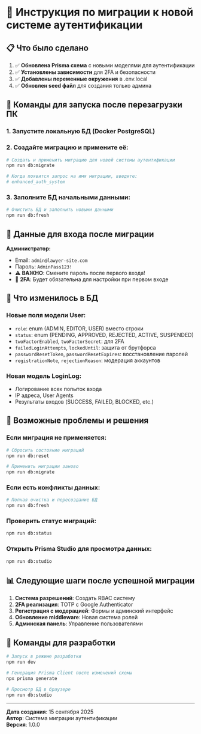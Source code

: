 # 🚀 Инструкция по миграции к новой системе аутентификации

## 📋 Что было сделано

1. ✅ **Обновлена Prisma схема** с новыми моделями для аутентификации
2. ✅ **Установлены зависимости** для 2FA и безопасности  
3. ✅ **Добавлены переменные окружения** в .env.local
4. ✅ **Обновлен seed файл** для создания только админа

## 🔄 Команды для запуска после перезагрузки ПК

### 1. Запустите локальную БД (Docker PostgreSQL)

### 2. Создайте миграцию и примените её:
```bash
# Создать и применить миграцию для новой системы аутентификации
npm run db:migrate

# Когда появится запрос на имя миграции, введите:
# enhanced_auth_system
```

### 3. Заполните БД начальными данными:
```bash
# Очистить БД и заполнить новыми данными
npm run db:fresh
```

## 🔐 Данные для входа после миграции

**Администратор:**
- Email: `admin@lawyer-site.com`
- Пароль: `AdminPass123!`
- ⚠️ **ВАЖНО**: Смените пароль после первого входа!
- 📱 **2FA**: Будет обязательна для настройки при первом входе

## 🎯 Что изменилось в БД

### Новые поля модели User:
- `role`: enum (ADMIN, EDITOR, USER) вместо строки
- `status`: enum (PENDING, APPROVED, REJECTED, ACTIVE, SUSPENDED)
- `twoFactorEnabled`, `twoFactorSecret`: для 2FA
- `failedLoginAttempts`, `lockedUntil`: защита от брутфорса
- `passwordResetToken`, `passwordResetExpires`: восстановление паролей
- `registrationNote`, `rejectionReason`: модерация аккаунтов

### Новая модель LoginLog:
- Логирование всех попыток входа
- IP адреса, User Agents
- Результаты входов (SUCCESS, FAILED, BLOCKED, etc.)

## 🚨 Возможные проблемы и решения

### Если миграция не применяется:
```bash
# Сбросить состояние миграций
npm run db:reset

# Применить миграции заново
npm run db:migrate
```

### Если есть конфликты данных:
```bash
# Полная очистка и пересоздание БД
npm run db:fresh
```

### Проверить статус миграций:
```bash
npm run db:status
```

### Открыть Prisma Studio для просмотра данных:
```bash
npm run db:studio
```

## 📊 Следующие шаги после успешной миграции

1. **Система разрешений**: Создать RBAC систему
2. **2FA реализация**: TOTP с Google Authenticator  
3. **Регистрация с модерацией**: Формы и админский интерфейс
4. **Обновление middleware**: Новая система ролей
5. **Админская панель**: Управление пользователями

## 🔧 Команды для разработки

```bash
# Запуск в режиме разработки
npm run dev

# Генерация Prisma Client после изменений схемы
npx prisma generate

# Просмотр БД в браузере
npm run db:studio
```

---

**Дата создания**: 15 сентября 2025  
**Автор**: Система миграции аутентификации  
**Версия**: 1.0.0